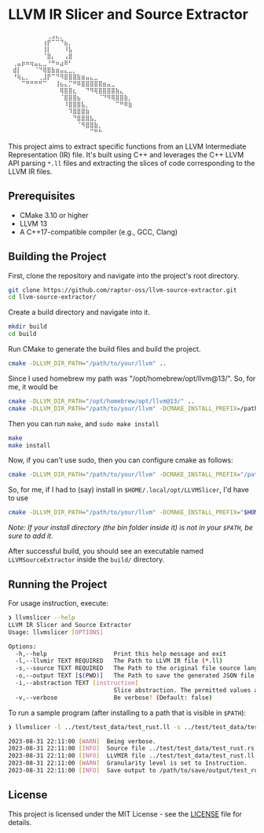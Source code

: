 # LLVM IR Slicer and Source Extractor

```text
⠀⠀⠀⠀⠀⠀⠀⠀⠀⢀⣠⣄⡀⠀⠀⠀⠀⠀⠀⠀⠀⠀⠀⠀⠀⠀⠀⠀⠀⠀
⠀⠀⠀⠀⠀⠀⠀⠀⢰⡟⠉⠉⠙⣦⡀⠀⠀⠀⠀⠀⠀⠀⠀⠀⠀⠀⠀⠀⠀⠀
⠀⠀⠀⠀⠀⠀⠀⠀⢸⡇⠀⠀⠀⠸⣧⠀⠀⠀⠀⠀⠀⠀⠀⠀⠀⠀⠀⠀⠀⠀
⠀⠀⠀⠀⠀⠀⠀⠀⠈⣿⡄⠀⠀⢠⣿⠀⠀⠀⠀⠀⠀⠀⠀⠀⠀⠀⠀⠀⠀⠀
⠀⢀⣤⡶⠶⢶⣤⣄⣀⠘⠛⠶⣴⠿⠃⠀⠀⠀⠀⠀⠀⠀⠀⠀⠀⠀⠀⠀⠀⠀
⠀⣾⡇⠀⠀⠀⠈⠙⢿⣿⣷⣶⣤⣄⣀⡀⠀⠀⠀⠀⠀⠀⠀⠀⠀⠀⠀⠀⠀⠀
⠀⠘⢷⣄⡀⠀⠀⢀⣸⡟⠉⠙⠻⣿⣿⣿⣷⣶⣤⣄⣀⠀⠀⠀⠀⠀⠀⠀⠀⠀
⠀⠀⠀⠉⠛⠛⠛⠛⠉⠀⠀⢸⣦⣄⡉⠛⠿⣿⣿⣿⣿⣿⣶⣤⣀⠀⠀⠀⠀⠀
⠀⠀⠀⠀⠀⠀⠀⠀⠀⠀⠀⠀⢿⣿⣿⣆⠀⠀⠙⠻⢿⣿⣿⣿⣿⣷⣄⠀⠀⠀
⠀⠀⠀⠀⠀⠀⠀⠀⠀⠀⠀⠀⠈⣿⣿⣿⣦⠀⠀⠀⠀⠈⠙⠻⢿⣿⣿⣷⡀⠀
⠀⠀⠀⠀⠀⠀⠀⠀⠀⠀⠀⠀⠀⠸⣿⣿⣿⣧⡀⠀⠀⠀⠀⠀⠀⠉⠛⠿⣷⠀
⠀⠀⠀⠀⠀⠀⠀⠀⠀⠀⠀⠀⠀⠀⠹⣿⣿⣿⣷⠀⠀⠀⠀⠀⠀⠀⠀⠀⠀⠀
⠀⠀⠀⠀⠀⠀⠀⠀⠀⠀⠀⠀⠀⠀⠀⠙⣿⣿⣿⣧⡀⠀⠀⠀⠀⠀⠀⠀⠀⠀
⠀⠀⠀⠀⠀⠀⠀⠀⠀⠀⠀⠀⠀⠀⠀⠀⠈⠻⣿⣿⣷⡀⠀⠀⠀⠀⠀⠀⠀⠀
⠀⠀⠀⠀⠀⠀⠀⠀⠀⠀⠀⠀⠀⠀⠀⠀⠀⠀⠀⠉⠛⠓⠀⠀⠀⠀⠀⠀⠀⠀
```

This project aims to extract specific functions from an LLVM Intermediate Representation (IR) file. It's built using C++ and leverages the C++ LLVM API parsing `*.ll` files and extracting the slices of code corresponding to the LLVM IR files.

## Prerequisites

- CMake 3.10 or higher
- LLVM 13
- A C++17-compatible compiler (e.g., GCC, Clang)

## Building the Project

First, clone the repository and navigate into the project's root directory.

```bash
git clone https://github.com/raptor-oss/llvm-source-extractor.git
cd llvm-source-extractor/
```

Create a build directory and navigate into it.

```bash
mkdir build
cd build
```

Run CMake to generate the build files and build the project.

```bash
cmake -DLLVM_DIR_PATH="/path/to/your/llvm" ..
```

Since I used homebrew my path was "/opt/homebrew/opt/llvm@13/". So, for me, it would be 

```bash
cmake -DLLVM_DIR_PATH="/opt/homebrew/opt/llvm@13/" ..
cmake -DLLVM_DIR_PATH="/path/to/your/llvm" -DCMAKE_INSTALL_PREFIX=/path/to/your/installation/directory ..
```

Then you can run `make`, and `sudo make install`

```bash
make
make install 
```

Now, if you can't use sudo, then you can configure cmake as follows:

```bash 
cmake -DLLVM_DIR_PATH="/path/to/your/llvm" -DCMAKE_INSTALL_PREFIX="/path/to/your/installation/directory" ..
```

So, for me, if I had to (say) install in `$HOME/.local/opt/LLVMSlicer`, I'd have to use
```bash 
cmake -DLLVM_DIR_PATH="/path/to/your/llvm" -DCMAKE_INSTALL_PREFIX="$HOME/.local/opt/LLVMSlicer" ..
```

_Note: If your install directory (the bin folder inside it) is not in your `$PATH`, be sure to add it._

After successful build, you should see an executable named `LLVMSourceExtractor` inside the `build/` directory.

## Running the Project

For usage instruction, execute:

```bash
❯ llvmslicer --help
LLVM IR Slicer and Source Extractor
Usage: llvmslicer [OPTIONS]

Options:
  -h,--help                   Print this help message and exit
  -l,--llvmir TEXT REQUIRED   The Path to LLVM IR file (*.ll)
  -s,--source TEXT REQUIRED   The Path to the original file source langauge
  -o,--output TEXT [$(PWD)]   The Path to save the generated JSON file.
  -i,--abstraction TEXT [instruction]
                              Slice abstraction. The permitted values are basic block/instruction. (Default "instruction")
  -v,--verbose                Be verbose? (Default: false)
```

To run a sample program (after installing to a path that is visible in `$PATH`):

```bash
❯ llvmslicer -l ../test/test_data/test_rust.ll -s ../test/test_data/test_rust.rs -o /path/to/save/output

2023-08-31 22:11:00	[WARN]	Being verbose.
2023-08-31 22:11:00	[INFO]	Source file ../test/test_data/test_rust.rs
2023-08-31 22:11:00	[INFO]	LLVMIR file ../test/test_data/test_rust.ll
2023-08-31 22:11:00	[WARN]	Granularity level is set to Instruction.
2023-08-31 22:11:00	[INFO]	Save output to /path/to/save/output/test_rust.json
```

## License

This project is licensed under the MIT License - see the [LICENSE](./LICENSE) file for details.
